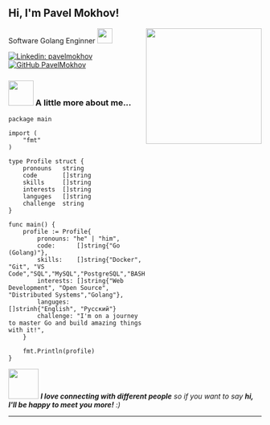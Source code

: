 <h2> Hi, I'm Pavel Mokhov! </h2>

<img align='right' src="https://gist.github.com/brudnak/efd7b887bd7c0441d8bb88ae1c77374a/raw/4629432d2259da168960c36e3801642960e645cf/gopher-workout.gif" width="230">

<p></r>Software Golang Enginner <img src="https://media.giphy.com/media/WUlplcMpOCEmTGBtBW/giphy.gif" width="30"> 
</em></p>

[![Linkedin: pavelmokhov](https://img.shields.io/badge/-pavelmokhov-blue?style=flat-square&logo=Linkedin&logoColor=white&link=https://www.linkedin.com/in/pavel-mokhov-aaa56a279/)](https://www.linkedin.com/in/pavel-mokhov-aaa56a279/)
[![GitHub PavelMokhov](https://img.shields.io/github/followers/pm888?label=follow&style=social)](https://github.com/pm888)


### <img src="https://media.giphy.com/media/VgCDAzcKvsR6OM0uWg/giphy.gif" width="50"> A little more about me...  

```golang
package main

import (
    "fmt"
)

type Profile struct {
    pronouns   string
    code       []string
    skills     []string
    interests  []string
    languges   []string
    challenge  string
}

func main() {
    profile := Profile{
        pronouns: "he" | "him",
        code:      []string{"Go (Golang)"},
        skills:    []string{"Docker", "Git", "VS Code","SQL","MySQL","PostgreSQL","BASH","Linux"},
        interests: []string{"Web Development", "Open Source", "Distributed Systems","Golang"},
        languges:  []strinh{"English", "Русский"} 
        challenge: "I'm on a journey to master Go and build amazing things with it!",
    }

    fmt.Println(profile)
}
```

<img src="https://media.giphy.com/media/LnQjpWaON8nhr21vNW/giphy.gif" width="60"> <em><b>I love connecting with different people</b> so if you want to say <b>hi, I'll be happy to meet you more!</b> :)</em>

---
